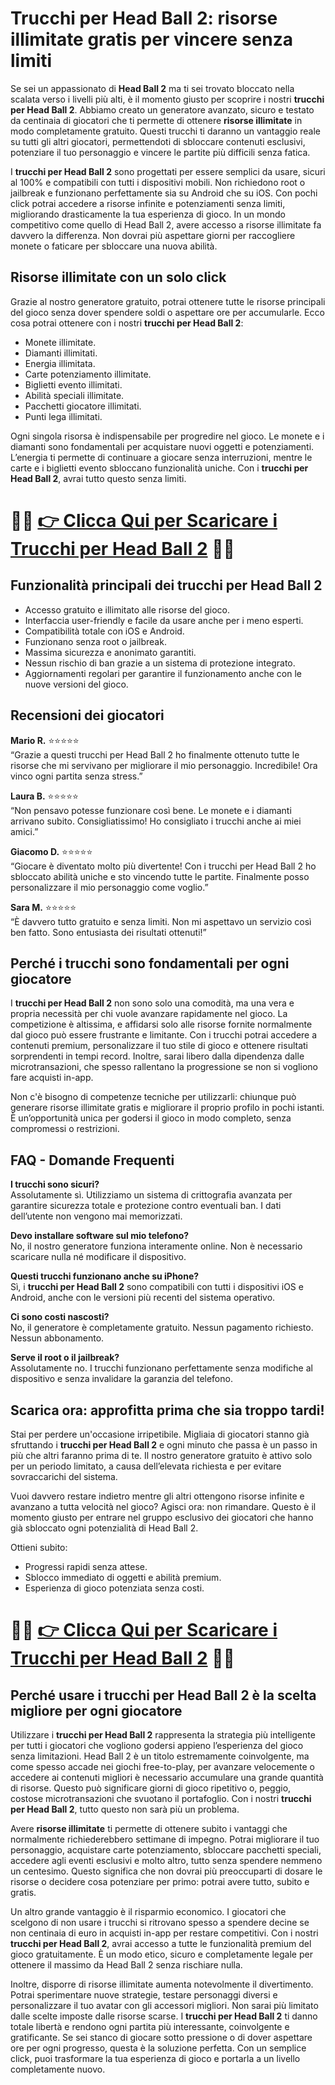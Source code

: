 <h1>Trucchi per Head Ball 2: risorse illimitate gratis per vincere senza limiti</h1>

<p>Se sei un appassionato di <strong>Head Ball 2</strong> ma ti sei trovato bloccato nella scalata verso i livelli più alti, è il momento giusto per scoprire i nostri <strong>trucchi per Head Ball 2</strong>. Abbiamo creato un generatore avanzato, sicuro e testato da centinaia di giocatori che ti permette di ottenere <strong>risorse illimitate</strong> in modo completamente gratuito. Questi trucchi ti daranno un vantaggio reale su tutti gli altri giocatori, permettendoti di sbloccare contenuti esclusivi, potenziare il tuo personaggio e vincere le partite più difficili senza fatica.</p>

<p>I <strong>trucchi per Head Ball 2</strong> sono progettati per essere semplici da usare, sicuri al 100% e compatibili con tutti i dispositivi mobili. Non richiedono root o jailbreak e funzionano perfettamente sia su Android che su iOS. Con pochi click potrai accedere a risorse infinite e potenziamenti senza limiti, migliorando drasticamente la tua esperienza di gioco. In un mondo competitivo come quello di Head Ball 2, avere accesso a risorse illimitate fa davvero la differenza. Non dovrai più aspettare giorni per raccogliere monete o faticare per sbloccare una nuova abilità.</p>

<h2>Risorse illimitate con un solo click</h2>

<p>Grazie al nostro generatore gratuito, potrai ottenere tutte le risorse principali del gioco senza dover spendere soldi o aspettare ore per accumularle. Ecco cosa potrai ottenere con i nostri <strong>trucchi per Head Ball 2</strong>:</p>

<ul>
  <li>Monete illimitate.</li>
  <li>Diamanti illimitati.</li>
  <li>Energia illimitata.</li>
  <li>Carte potenziamento illimitate.</li>
  <li>Biglietti evento illimitati.</li>
  <li>Abilità speciali illimitate.</li>
  <li>Pacchetti giocatore illimitati.</li>
  <li>Punti lega illimitati.</li>
</ul>

<p>Ogni singola risorsa è indispensabile per progredire nel gioco. Le monete e i diamanti sono fondamentali per acquistare nuovi oggetti e potenziamenti. L’energia ti permette di continuare a giocare senza interruzioni, mentre le carte e i biglietti evento sbloccano funzionalità uniche. Con i <strong>trucchi per Head Ball 2</strong>, avrai tutto questo senza limiti.</p>

# 🔴🔴 **[👉 Clicca Qui per Scaricare i Trucchi per Head Ball 2](https://tinyurl.com/ChampMobile25)** 🔴🔴

<h2>Funzionalità principali dei trucchi per Head Ball 2</h2>

<ul>
  <li>Accesso gratuito e illimitato alle risorse del gioco.</li>
  <li>Interfaccia user-friendly e facile da usare anche per i meno esperti.</li>
  <li>Compatibilità totale con iOS e Android.</li>
  <li>Funzionano senza root o jailbreak.</li>
  <li>Massima sicurezza e anonimato garantiti.</li>
  <li>Nessun rischio di ban grazie a un sistema di protezione integrato.</li>
  <li>Aggiornamenti regolari per garantire il funzionamento anche con le nuove versioni del gioco.</li>
</ul>

<h2>Recensioni dei giocatori</h2>

<p><strong>Mario R.</strong> ⭐⭐⭐⭐⭐<br>
“Grazie a questi trucchi per Head Ball 2 ho finalmente ottenuto tutte le risorse che mi servivano per migliorare il mio personaggio. Incredibile! Ora vinco ogni partita senza stress.”</p>

<p><strong>Laura B.</strong> ⭐⭐⭐⭐⭐<br>
“Non pensavo potesse funzionare così bene. Le monete e i diamanti arrivano subito. Consigliatissimo! Ho consigliato i trucchi anche ai miei amici.”</p>

<p><strong>Giacomo D.</strong> ⭐⭐⭐⭐⭐<br>
“Giocare è diventato molto più divertente! Con i trucchi per Head Ball 2 ho sbloccato abilità uniche e sto vincendo tutte le partite. Finalmente posso personalizzare il mio personaggio come voglio.”</p>

<p><strong>Sara M.</strong> ⭐⭐⭐⭐⭐<br>
“È davvero tutto gratuito e senza limiti. Non mi aspettavo un servizio così ben fatto. Sono entusiasta dei risultati ottenuti!”</p>

<h2>Perché i trucchi sono fondamentali per ogni giocatore</h2>

<p>I <strong>trucchi per Head Ball 2</strong> non sono solo una comodità, ma una vera e propria necessità per chi vuole avanzare rapidamente nel gioco. La competizione è altissima, e affidarsi solo alle risorse fornite normalmente dal gioco può essere frustrante e limitante. Con i trucchi potrai accedere a contenuti premium, personalizzare il tuo stile di gioco e ottenere risultati sorprendenti in tempi record. Inoltre, sarai libero dalla dipendenza dalle microtransazioni, che spesso rallentano la progressione se non si vogliono fare acquisti in-app.</p>

<p>Non c'è bisogno di competenze tecniche per utilizzarli: chiunque può generare risorse illimitate gratis e migliorare il proprio profilo in pochi istanti. È un’opportunità unica per godersi il gioco in modo completo, senza compromessi o restrizioni.</p>

<h2>FAQ - Domande Frequenti</h2>

<p><strong>I trucchi sono sicuri?</strong><br>
Assolutamente sì. Utilizziamo un sistema di crittografia avanzata per garantire sicurezza totale e protezione contro eventuali ban. I dati dell’utente non vengono mai memorizzati.</p>

<p><strong>Devo installare software sul mio telefono?</strong><br>
No, il nostro generatore funziona interamente online. Non è necessario scaricare nulla né modificare il dispositivo.</p>

<p><strong>Questi trucchi funzionano anche su iPhone?</strong><br>
Sì, i <strong>trucchi per Head Ball 2</strong> sono compatibili con tutti i dispositivi iOS e Android, anche con le versioni più recenti del sistema operativo.</p>

<p><strong>Ci sono costi nascosti?</strong><br>
No, il generatore è completamente gratuito. Nessun pagamento richiesto. Nessun abbonamento.</p>

<p><strong>Serve il root o il jailbreak?</strong><br>
Assolutamente no. I trucchi funzionano perfettamente senza modifiche al dispositivo e senza invalidare la garanzia del telefono.</p>

<h2>Scarica ora: approfitta prima che sia troppo tardi!</h2>

<p>Stai per perdere un'occasione irripetibile. Migliaia di giocatori stanno già sfruttando i <strong>trucchi per Head Ball 2</strong> e ogni minuto che passa è un passo in più che altri faranno prima di te. Il nostro generatore gratuito è attivo solo per un periodo limitato, a causa dell’elevata richiesta e per evitare sovraccarichi del sistema.</p>

<p>Vuoi davvero restare indietro mentre gli altri ottengono risorse infinite e avanzano a tutta velocità nel gioco? Agisci ora: non rimandare. Questo è il momento giusto per entrare nel gruppo esclusivo dei giocatori che hanno già sbloccato ogni potenzialità di Head Ball 2.</p>

<p>Ottieni subito:</p>
<ul>
  <li>Progressi rapidi senza attese.</li>
  <li>Sblocco immediato di oggetti e abilità premium.</li>
  <li>Esperienza di gioco potenziata senza costi.</li>
</ul>

# 🔴🔴 **[👉 Clicca Qui per Scaricare i Trucchi per Head Ball 2](https://tinyurl.com/ChampMobile25)** 🔴🔴

<h2>Perché usare i trucchi per Head Ball 2 è la scelta migliore per ogni giocatore</h2>

<p>Utilizzare i <strong>trucchi per Head Ball 2</strong> rappresenta la strategia più intelligente per tutti i giocatori che vogliono godersi appieno l’esperienza del gioco senza limitazioni. Head Ball 2 è un titolo estremamente coinvolgente, ma come spesso accade nei giochi free-to-play, per avanzare velocemente o accedere ai contenuti migliori è necessario accumulare una grande quantità di risorse. Questo può significare giorni di gioco ripetitivo o, peggio, costose microtransazioni che svuotano il portafoglio. Con i nostri <strong>trucchi per Head Ball 2</strong>, tutto questo non sarà più un problema.</p>

<p>Avere <strong>risorse illimitate</strong> ti permette di ottenere subito i vantaggi che normalmente richiederebbero settimane di impegno. Potrai migliorare il tuo personaggio, acquistare carte potenziamento, sbloccare pacchetti speciali, accedere agli eventi esclusivi e molto altro, tutto senza spendere nemmeno un centesimo. Questo significa che non dovrai più preoccuparti di dosare le risorse o decidere cosa potenziare per primo: potrai avere tutto, subito e gratis.</p>

<p>Un altro grande vantaggio è il risparmio economico. I giocatori che scelgono di non usare i trucchi si ritrovano spesso a spendere decine se non centinaia di euro in acquisti in-app per restare competitivi. Con i nostri <strong>trucchi per Head Ball 2</strong>, avrai accesso a tutte le funzionalità premium del gioco gratuitamente. È un modo etico, sicuro e completamente legale per ottenere il massimo da Head Ball 2 senza rischiare nulla.</p>

<p>Inoltre, disporre di risorse illimitate aumenta notevolmente il divertimento. Potrai sperimentare nuove strategie, testare personaggi diversi e personalizzare il tuo avatar con gli accessori migliori. Non sarai più limitato dalle scelte imposte dalle risorse scarse. I <strong>trucchi per Head Ball 2</strong> ti danno totale libertà e rendono ogni partita più interessante, coinvolgente e gratificante. Se sei stanco di giocare sotto pressione o di dover aspettare ore per ogni progresso, questa è la soluzione perfetta. Con un semplice click, puoi trasformare la tua esperienza di gioco e portarla a un livello completamente nuovo.</p>
